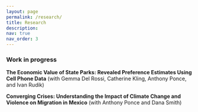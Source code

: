 ```yaml
---
layout: page
permalink: /research/
title: Research
description: 
nav: true
nav_order: 3
---
```


### Work in progress

<!---**Valuing Public Locations as a form Climate Adaptation: Evidence from Cooling Centers**--->

**The Economic Value of State Parks: Revealed Preference Estimates Using Cell Phone Data** (with Gemma Del Rossi, Catherine Kling, Anthony Ponce, and Ivan Rudik)

**Converging Crises: Understanding the Impact of Climate Change and Violence on Migration in Mexico** (with Anthony Ponce and Dana Smith)

<!---**Heterogeneity in Climate-related Migration**--->